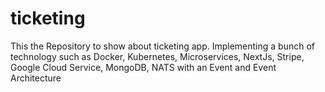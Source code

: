 # ticketing
This the Repository to show about ticketing app. Implementing a bunch of technology such as Docker, Kubernetes, Microservices, NextJs, Stripe, Google Cloud Service, MongoDB,  NATS with an Event and Event Architecture
